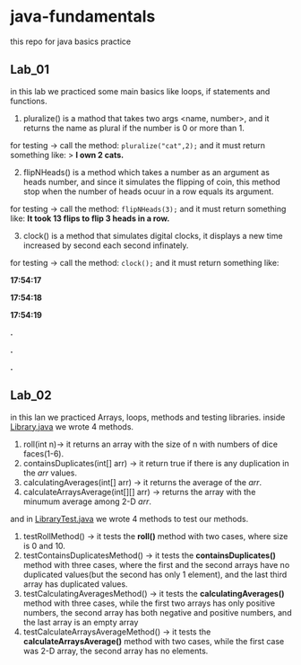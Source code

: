 # java-fundamentals

this repo for java basics practice

## Lab_01

in this lab we practiced some main basics like loops, if statements and functions.

1. pluralize() is a mathod that takes two args <name, number>, and it returns the name as plural if the number is 0 or more than 1.

for testing -> call the method: `pluralize("cat",2);` and it must return something like: > **I own 2 cats.**

2. flipNHeads() is a method which takes a number as an argument as heads number, and since it simulates the flipping of coin, this method stop when the number of heads ocuur in a row equals its argument.

for testing -> call the method: `flipNHeads(3);` and it must return something like: **It took 13 flips to flip 3 heads in a row.**

3. clock() is a method that simulates digital clocks, it displays a new time increased by second each second infinately.


for testing -> call the method: `clock();` and it must return something like:

**17:54:17**

**17:54:18**

**17:54:19**

**.**

**.**

**.**

## Lab_02

in this lan we practiced Arrays, loops, methods and testing libraries.
inside [Library.java](./basicslibrary/lib/src/main/java/basicibrary/Library.java) we wrote 4 methods.


1. roll(int n)-> it returns an array with the size of n with numbers of dice faces(1-6).
2. containsDuplicates(int[] arr) -> it return true if there is any duplication in the *arr* values.
3. calculatingAverages(int[] arr) -> it returns the average of the *arr*.
4. calculateArraysAverage(int[][] arr) -> returns the array with the minumum average among 2-D *arr*.

and in [LibraryTest.java]("./basicslibrary/lib/src/test/java/basicibrary/Library.java") we wrote 4 methods to test our methods.

1. testRollMethod() -> it tests the **roll()** method with two cases, where size is 0 and 10.
2. testContainsDuplicatesMethod() -> it tests the **containsDuplicates()** method with three cases, where the first and the second arrays have no duplicated values(but the second has only 1 element), and the last third array has duplicated values.
3. testCalculatingAveragesMethod() -> it tests the **calculatingAverages()** method with three cases, while the first two arrays has only positive numbers, the second array has both negative and positive numbers, and the last array is an empty array
4. testCalculateArraysAverageMethod() -> it tests the **calculateArraysAverage()** method with two cases, while the first case was 2-D array, the second array has no elements.


